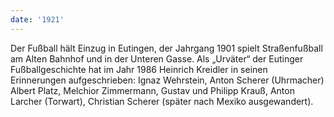 ```yaml
---
date: '1921'
---
```


Der Fußball hält Einzug in Eutingen, der Jahrgang 1901 spielt Straßenfußball am Alten Bahnhof und in der Unteren Gasse. Als „Urväter“ der Eutinger Fußballgeschichte hat im Jahr 1986 Heinrich Kreidler in seinen Erinnerungen aufgeschrieben: Ignaz Wehrstein, Anton Scherer (Uhrmacher) Albert Platz, Melchior Zimmermann, Gustav und Philipp Krauß, Anton Larcher (Torwart), Christian Scherer (später nach Mexiko ausgewandert).

